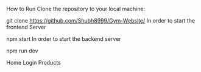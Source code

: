 How to Run
Clone the repository to your local machine:

git clone https://github.com/Shubh8999/Gym-Website/
In order to start the frontend Server

npm start
In order to start the backend server

npm run dev

Home Login Products 
